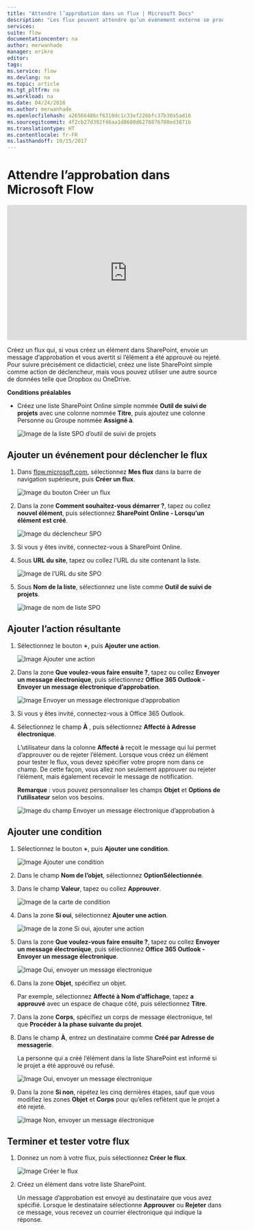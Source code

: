 ```yaml
---
title: "Attendre l’approbation dans un flux | Microsoft Docs"
description: "Les flux peuvent attendre qu’un événement externe se produise (comme un utilisateur qui approuve ou rejette une modification) avant d’effectuer une action (telle que l’envoi d’une notification concernant la décision)."
services: 
suite: flow
documentationcenter: na
author: merwanhade
manager: erikre
editor: 
tags: 
ms.service: flow
ms.devlang: na
ms.topic: article
ms.tgt_pltfrm: na
ms.workload: na
ms.date: 04/24/2016
ms.author: merwanhade
ms.openlocfilehash: a26566486cf6310dc1c33ef226bfc37b30a5ad16
ms.sourcegitcommit: 4f2cb27d392f46aa1d8680d6278876780ed3871b
ms.translationtype: HT
ms.contentlocale: fr-FR
ms.lasthandoff: 10/15/2017
---
```

# <a name="wait-for-approval-in-microsoft-flow"></a>Attendre l’approbation dans Microsoft Flow
<iframe width="560" height="315" src="https://www.youtube.com/embed/W6oxcYRtW-8?list=PL8nfc9haGeb55I9wL9QnWyHp3ctU2_ThF" frameborder="0" allowfullscreen></iframe>

Créez un flux qui, si vous créez un élément dans SharePoint, envoie un message d’approbation et vous avertit si l’élément a été approuvé ou rejeté. Pour suivre précisément ce didacticiel, créez une liste SharePoint simple comme action de déclencheur, mais vous pouvez utiliser une autre source de données telle que Dropbox ou OneDrive.

**Conditions préalables**

* Créez une liste SharePoint Online simple nommée **Outil de suivi de projets** avec une colonne nommée **Titre**, puis ajoutez une colonne Personne ou Groupe nommée **Assigné à**.
  
   ![Image de la liste SPO d’outil de suivi de projets](./media/wait-for-approvals/project-tracker.png)

## <a name="add-an-event-to-trigger-the-flow"></a>Ajouter un événement pour déclencher le flux
1. Dans [flow.microsoft.com](https://flow.microsoft.com), sélectionnez **Mes flux** dans la barre de navigation supérieure, puis **Créer un flux**.
   
    ![Image du bouton Créer un flux](./media/wait-for-approvals/create-a-new-flow.png)
2. Dans la zone **Comment souhaitez-vous démarrer ?**, tapez ou collez **nouvel élément**, puis sélectionnez **SharePoint Online - Lorsqu’un élément est créé**.
   
    ![Image du déclencheur SPO](./media/wait-for-approvals/send-approval-email-select-2.png)
3. Si vous y êtes invité, connectez-vous à SharePoint Online.
4. Sous **URL du site**, tapez ou collez l’URL du site contenant la liste.
   
    ![Image de l’URL du site SPO](./media/wait-for-approvals/SPO-site-url.png)
5. Sous **Nom de la liste**, sélectionnez une liste comme **Outil de suivi de projets**.
   
    ![Image de nom de liste SPO](./media/wait-for-approvals/SPO-list-name.png)

## <a name="add-the-resulting-action"></a>Ajouter l’action résultante
1. Sélectionnez le bouton **+**, puis **Ajouter une action**.
   
    ![Image Ajouter une action](./media/wait-for-approvals/add-an-action.png)
2. Dans la zone **Que voulez-vous faire ensuite ?**, tapez ou collez **Envoyer un message électronique**, puis sélectionnez **Office 365 Outlook - Envoyer un message électronique d’approbation**.
   
    ![Image Envoyer un message électronique d’approbation](./media/wait-for-approvals/send-approval-mail.png)
3. Si vous y êtes invité, connectez-vous à Office 365 Outlook.
4. Sélectionnez le champ **À** , puis sélectionnez **Affecté à Adresse électronique**.
   
    L’utilisateur dans la colonne **Affecté à** reçoit le message qui lui permet d’approuver ou de rejeter l’élément. Lorsque vous créez un élément pour tester le flux, vous devez spécifier votre propre nom dans ce champ. De cette façon, vous allez non seulement approuver ou rejeter l’élément, mais également recevoir le message de notification.
   
    **Remarque** : vous pouvez personnaliser les champs **Objet** et **Options de l’utilisateur** selon vos besoins.
   
    ![Image du champ Envoyer un message électronique d’approbation à](./media/wait-for-approvals/send-approval-email-to.png)

## <a name="add-a-condition"></a>Ajouter une condition
1. Sélectionnez le bouton **+**, puis **Ajouter une condition**.
   
    ![Image Ajouter une condition](./media/wait-for-approvals/add-a-condition.png)
2. Dans le champ **Nom de l’objet**, sélectionnez **OptionSélectionnée**.
3. Dans le champ **Valeur**, tapez ou collez **Approuver**.
   
    ![Image de la carte de condition](./media/wait-for-approvals/condition-card-2.png)
4. Dans la zone **Si oui**, sélectionnez **Ajouter une action**.
   
    ![Image de la zone Si oui, ajouter une action](./media/wait-for-approvals/yes-add-an-action.png)
5. Dans la zone **Que voulez-vous faire ensuite ?**, tapez ou collez **Envoyer un message électronique**, puis sélectionnez **Office 365 Outlook - Envoyer un message électronique**.
   
    ![Image Oui, envoyer un message électronique](./media/wait-for-approvals/yes-send-email.png)
6. Dans la zone **Objet**, spécifiez un objet.
   
    Par exemple, sélectionnez **Affecté à Nom d’affichage**, tapez **a approuvé** avec un espace de chaque côté, puis sélectionnez **Titre**.
7. Dans la zone **Corps**, spécifiez un corps de message électronique, tel que **Procéder à la phase suivante du projet**.
8. Dans le champ **À**, entrez un destinataire comme **Créé par Adresse de messagerie**.
   
    La personne qui a créé l’élément dans la liste SharePoint est informé si le projet a été approuvé ou refusé.
   
    ![Image Oui, envoyer un message électronique](./media/wait-for-approvals/if-yes-send-email-card-3.png)
9. Dans la zone **Si non**, répétez les cinq dernières étapes, sauf que vous modifiez les zones **Objet** et **Corps** pour qu’elles reflètent que le projet a été rejeté.
   
     ![Image Non, envoyer un message électronique](./media/wait-for-approvals/no-send-email-2.png)

## <a name="finish-and-test-your-flow"></a>Terminer et tester votre flux
1. Donnez un nom à votre flux, puis sélectionnez **Créer le flux**.
   
     ![Image Créer le flux](./media/wait-for-approvals/create-flow.png)
2. Créez un élément dans votre liste SharePoint.
   
    Un message d’approbation est envoyé au destinataire que vous avez spécifié. Lorsque le destinataire sélectionne **Approuver** ou **Rejeter** dans ce message, vous recevez un courrier électronique qui indique la réponse. 

